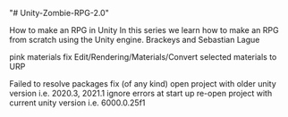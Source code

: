 "# Unity-Zombie-RPG-2.0" 

How to make an RPG in Unity
In this series we learn how to make an RPG from scratch using the Unity engine.
Brackeys and Sebastian Lague

pink materials fix
Edit/Rendering/Materials/Convert selected materials to URP

Failed to resolve packages fix (of any kind)
open project with older unity version i.e. 2020.3, 2021.1
ignore errors at start up
re-open project with current unity version i.e. 6000.0.25f1
